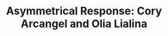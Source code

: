 ---
ee_id_show: '4419'
title: 'Asymmetrical Response: Cory Arcangel and Olia Lialina'
url: asymmetrical-response
live_url:
year: '2016'
venue: Western Front
state_country: Vancouver
type:
dates:
wwwnews:
wwweblast:
pitch: "​First in the x3 shows w/ Olia Lialina."
ps:
credits:
download:
layout: shows
---
